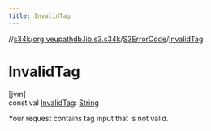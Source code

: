 ```yaml
---
title: InvalidTag
---
```

//[s34k](../../../index.html)/[org.veupathdb.lib.s3.s34k](../index.html)/[S3ErrorCode](index.html)/[InvalidTag](-invalid-tag.html)



# InvalidTag



[jvm]\
const val [InvalidTag](-invalid-tag.html): [String](https://kotlinlang.org/api/latest/jvm/stdlib/kotlin/-string/index.html)



Your request contains tag input that is not valid.




